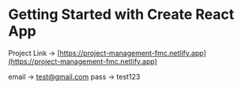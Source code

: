 # Getting Started with Create React App

Project Link -> [https://project-management-fmc.netlify.app](https://project-management-fmc.netlify.app)

email -> test@gmail.com
pass -> test123
